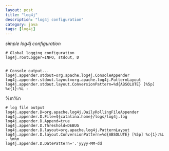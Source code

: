 ```yaml
---
layout: post
title: "log4j"
description: "log4j configuration"
category: java
tags: [log4j]
---
```


*simple log4j configuration*

    # Global logging configuration
    log4j.rootLogger=INFO, stdout, D


    # Console output...
    log4j.appender.stdout=org.apache.log4j.ConsoleAppender
    log4j.appender.stdout.layout=org.apache.log4j.PatternLayout
    log4j.appender.stdout.layout.ConversionPattern=%d{ABSOLUTE} [%5p] %c{1}:%L -
%m%n

    # log file output
    log4j.appender.D=org.apache.log4j.DailyRollingFileAppender
    log4j.appender.D.File=${catalina.home}/logs/log4j.log
    log4j.appender.D.Append=true
    log4j.appender.D.Threshold=DEBUG
    log4j.appender.D.layout=org.apache.log4j.PatternLayout
    log4j.appender.D.layout.ConversionPattern=%d{ABSOLUTE} [%5p] %c{1}:%L - %m%n
    log4j.appender.D.DatePattern='.'yyyy-MM-dd

